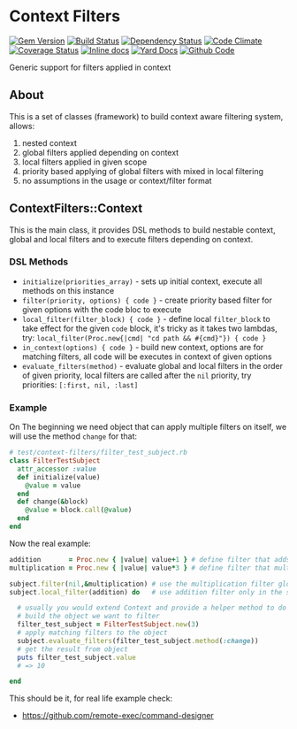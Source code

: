 # Context Filters

[![Gem Version](https://badge.fury.io/rb/context-filters.png)](https://rubygems.org/gems/context-filters)
[![Build Status](https://secure.travis-ci.org/remote-exec/context-filters.png?branch=master)](https://travis-ci.org/remote-exec/context-filters)
[![Dependency Status](https://gemnasium.com/remote-exec/context-filters.png)](https://gemnasium.com/remote-exec/context-filters)
[![Code Climate](https://codeclimate.com/github/remote-exec/context-filters.png)](https://codeclimate.com/github/remote-exec/context-filters)
[![Coverage Status](https://img.shields.io/coveralls/remote-exec/context-filters.svg)](https://coveralls.io/r/remote-exec/context-filters?branch=master)
[![Inline docs](http://inch-ci.org/github/remote-exec/context-filters.png)](http://inch-ci.org/github/remote-exec/context-filters)
[![Yard Docs](http://img.shields.io/badge/yard-docs-blue.svg)](http://rubydoc.info/github/remote-exec/context-filters/master/frames)
[![Github Code](http://img.shields.io/badge/github-code-blue.svg)](https://github.com/remote-exec/context-filters)

Generic support for filters applied in context

## About

This is a set of classes (framework) to build context aware filtering
system, allows:

1. nested context
2. global filters applied depending on context
3. local filters applied in given scope
4. priority based applying of global filters with mixed in local filtering
5. no assumptions in the usage or context/filter format

## ContextFilters::Context

This is the main class, it provides DSL methods to build nestable
context, global and local filters and to execute filters depending on
context.

### DSL Methods

- `initialize(priorities_array)` - sets up initial context, execute all
  methods on this instance
- `filter(priority, options) { code }` - create priority based filter
  for given options with the code bloc to execute
- `local_filter(filter_block) { code }` - define local `filter_block` to
  take effect for the given `code` block, it's tricky as it takes two
  lambdas, try: `local_filter(Proc.new{|cmd| "cd path && #{cmd}"}) { code }`
- `in_context(options) { code }` - build new context, options are for
  matching filters, all code will be executes in context of given options
- `evaluate_filters(method)` - evaluate global and local filters in the
  order of given priority, local filters are called after the `nil`
  priority, try priorities: `[:first, nil, :last]`

### Example

On The beginning we need object that can apply multiple filters on
itself, we will use the method `change` for that:
```ruby
# test/context-filters/filter_test_subject.rb
class FilterTestSubject
  attr_accessor :value
  def initialize(value)
    @value = value
  end
  def change(&block)
    @value = block.call(@value)
  end
end
```

Now the real example:

```ruby
addition       = Proc.new { |value| value+1 } # define filter that adds one to our number
multiplication = Proc.new { |value| value*3 } # define filter that multiplies our number by three

subject.filter(nil,&multiplication) # use the multiplication filter globally (the nil scope is the initial context)
subject.local_filter(addition) do   # use addition filter only in the scope of the given block

  # usually you would extend Context and provide a helper method to do the following:
  # build the object we want to filter
  filter_test_subject = FilterTestSubject.new(3)
  # apply matching filters to the object
  subject.evaluate_filters(filter_test_subject.method(:change))
  # get the result from object
  puts filter_test_subject.value
  # => 10

end
```

This should be it, for real life example check:

- https://github.com/remote-exec/command-designer
